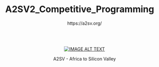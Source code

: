 # A2SV2_Competitive_Programming
<p align="center">
    https://a2sv.org/
</p>
<br><br><br>
<div align="center">
  <a href="https://www.youtube.com/watch?v=qW0fN-V5YhY" align='center' ><img src="https://user-images.githubusercontent.com/33184485/124658576-94f8b300-deac-11eb-8545-06bb32aaf15c.png" alt="IMAGE ALT TEXT"></a>
  <p> A2SV - Africa to Silicon Valley </p>

</div>
